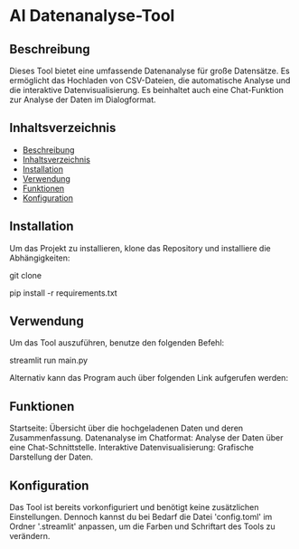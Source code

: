 # AI Datenanalyse-Tool

## Beschreibung
Dieses Tool bietet eine umfassende Datenanalyse für große Datensätze. 
Es ermöglicht das Hochladen von CSV-Dateien, die automatische Analyse und die 
interaktive Datenvisualisierung. Es beinhaltet auch eine Chat-Funktion zur 
Analyse der Daten im Dialogformat.

## Inhaltsverzeichnis
- [Beschreibung](#beschreibung)
- [Inhaltsverzeichnis](#inhaltsverzeichnis)
- [Installation](#installation)
- [Verwendung](#verwendung)
- [Funktionen](#funktionen)
- [Konfiguration](#konfiguration)


## Installation
Um das Projekt zu installieren, klone das Repository und installiere die Abhängigkeiten:

git clone 

pip install -r requirements.txt

## Verwendung
Um das Tool auszuführen, benutze den folgenden Befehl:

streamlit run main.py

Alternativ kann das Program auch über folgenden Link aufgerufen werden: 


## Funktionen
Startseite: Übersicht über die hochgeladenen Daten und deren Zusammenfassung.
Datenanalyse im Chatformat: Analyse der Daten über eine Chat-Schnittstelle.
Interaktive Datenvisualisierung: Grafische Darstellung der Daten.

## Konfiguration
Das Tool ist bereits vorkonfiguriert und benötigt keine zusätzlichen Einstellungen. 
Dennoch kannst du bei Bedarf die Datei 'config.toml' im Ordner '.streamlit' 
anpassen, um die Farben und Schriftart des Tools zu verändern. 